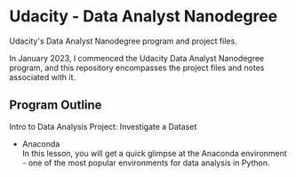 # Udacity - Data Analyst Nanodegree
Udacity's Data Analyst Nanodegree program and project files.

In January 2023, I commenced the Udacity Data Analyst Nanodegree program, and 
this repository encompasses the project files and notes associated with it.

## Program Outline
Intro to Data Analysis
Project: Investigate a Dataset
* Anaconda  
In this lesson, you will get a quick glimpse at the Anaconda environment - one of the most popular environments for data analysis in Python.

